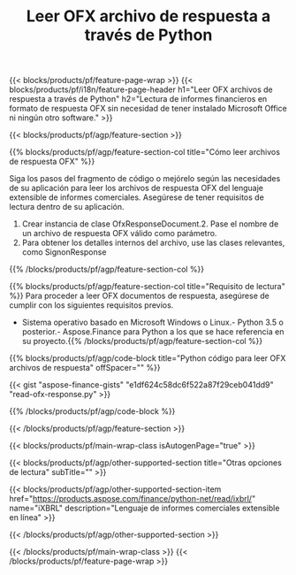 ﻿---
title: Leer OFX archivo de respuesta a través de Python
description: Código de ejemplo para la lectura del archivo de respuesta OFX. Utilice el código de ejemplo API para leer archivos de respuesta por lotes OFX dentro de aplicaciones basadas en Python. 
url: /es/python-net/read/ofx-response/
family: finance
platformtag: python
feature: read
informat: OFX response
outformat: 
otherformats: 
---
{{< blocks/products/pf/feature-page-wrap >}}
{{< blocks/products/pf/i18n/feature-page-header h1="Leer OFX archivos de respuesta a través de Python" h2="Lectura de informes financieros en formato de respuesta OFX sin necesidad de tener instalado Microsoft Office ni ningún otro software." >}}

{{< blocks/products/pf/agp/feature-section >}}

{{% blocks/products/pf/agp/feature-section-col title="Cómo leer archivos de respuesta OFX" %}}

Siga los pasos del fragmento de código o mejórelo según las necesidades de su aplicación para leer los archivos de respuesta OFX del lenguaje extensible de informes comerciales. Asegúrese de tener requisitos de lectura dentro de su aplicación.

1. Crear instancia de clase OfxResponseDocument.2. Pase el nombre de un archivo de respuesta OFX válido como parámetro.
3. Para obtener los detalles internos del archivo, use las clases relevantes, como SignonResponse

{{% /blocks/products/pf/agp/feature-section-col %}}

{{% blocks/products/pf/agp/feature-section-col title="Requisito de lectura" %}}
Para proceder a leer OFX documentos de respuesta, asegúrese de cumplir con los siguientes requisitos previos. 
- Sistema operativo basado en Microsoft Windows o Linux.- Python 3.5 o posterior.- Aspose.Finance para Python a los que se hace referencia en su proyecto.{{% /blocks/products/pf/agp/feature-section-col %}}

{{% blocks/products/pf/agp/code-block title="Python código para leer OFX archivos de respuesta" offSpacer="" %}}

{{< gist "aspose-finance-gists" "e1df624c58dc6f522a87f29ceb041dd9" "read-ofx-response.py" >}}

{{% /blocks/products/pf/agp/code-block %}}

{{< /blocks/products/pf/agp/feature-section >}}

{{< blocks/products/pf/main-wrap-class isAutogenPage="true" >}}

{{< blocks/products/pf/agp/other-supported-section title="Otras opciones de lectura" subTitle="" >}}

{{< blocks/products/pf/agp/other-supported-section-item href="https://products.aspose.com/finance/python-net/read/ixbrl/" name="iXBRL" description="Lenguaje de informes comerciales extensible en línea" >}}

{{< /blocks/products/pf/agp/other-supported-section >}}

{{< /blocks/products/pf/main-wrap-class >}}
{{< /blocks/products/pf/feature-page-wrap >}}